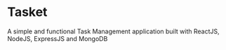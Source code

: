 # Tasket
A simple and functional Task Management application built with ReactJS, NodeJS, ExpressJS and MongoDB

